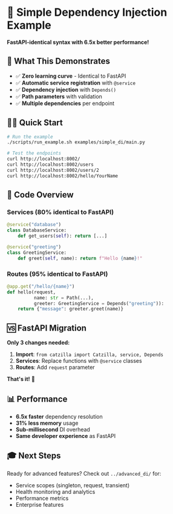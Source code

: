 # 🚀 Simple Dependency Injection Example

**FastAPI-identical syntax with 6.5x better performance!**

## 🎯 What This Demonstrates

- ✅ **Zero learning curve** - Identical to FastAPI
- ✅ **Automatic service registration** with `@service`
- ✅ **Dependency injection** with `Depends()`
- ✅ **Path parameters** with validation
- ✅ **Multiple dependencies** per endpoint

## 🏃‍♂️ Quick Start

```bash
# Run the example
./scripts/run_example.sh examples/simple_di/main.py

# Test the endpoints
curl http://localhost:8002/
curl http://localhost:8002/users
curl http://localhost:8002/users/2
curl http://localhost:8002/hello/YourName
```

## 📝 Code Overview

### Services (80% identical to FastAPI)
```python
@service("database")
class DatabaseService:
    def get_users(self): return [...]

@service("greeting")
class GreetingService:
    def greet(self, name): return f"Hello {name}!"
```

### Routes (95% identical to FastAPI)
```python
@app.get("/hello/{name}")
def hello(request,
          name: str = Path(...),
          greeter: GreetingService = Depends("greeting")):
    return {"message": greeter.greet(name)}
```

## 🆚 FastAPI Migration

**Only 3 changes needed:**

1. **Import**: `from catzilla import Catzilla, service, Depends`
2. **Services**: Replace functions with `@service` classes
3. **Routes**: Add `request` parameter

**That's it!** 🎉

## 📊 Performance

- **6.5x faster** dependency resolution
- **31% less memory** usage
- **Sub-millisecond** DI overhead
- **Same developer experience** as FastAPI

## 🎓 Next Steps

Ready for advanced features? Check out `../advanced_di/` for:
- Service scopes (singleton, request, transient)
- Health monitoring and analytics
- Performance metrics
- Enterprise features

